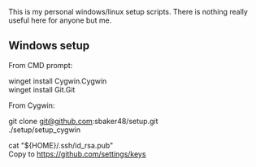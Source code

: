 This is my personal windows/linux setup scripts. There is nothing really useful here for anyone but me.

Windows setup
--------------------------------------------------
From CMD prompt:

winget install Cygwin.Cygwin  
winget install Git.Git  

From Cygwin:

git clone git@github.com:sbaker48/setup.git  
./setup/setup_cygwin  

cat "${HOME}/.ssh/id_rsa.pub"  
Copy to https://github.com/settings/keys
